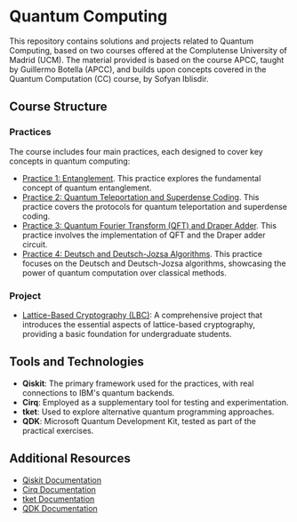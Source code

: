 # Quantum Computing

This repository contains solutions and projects related to Quantum Computing, based on two courses offered at the Complutense University of Madrid (UCM). The material provided is based on the course APCC, taught by Guillermo Botella (APCC), and builds upon concepts covered in the Quantum Computation (CC) course, by Sofyan Iblisdir.

## Course Structure

### Practices
The course includes four main practices, each designed to cover key concepts in quantum computing:

- [Practice 1: Entanglement](/Practices/Practice1). This practice explores the fundamental concept of quantum entanglement.
- [Practice 2: Quantum Teleportation and Superdense Coding](/Practices/Practice2). This practice covers the protocols for quantum teleportation and superdense coding.
- [Practice 3: Quantum Fourier Transform (QFT) and Draper Adder](/Practices/Practice3). This practice involves the implementation of QFT and the Draper adder circuit.
- [Practice 4: Deutsch and Deutsch-Jozsa Algorithms](/Practices/Practice4). This practice focuses on the Deutsch and Deutsch-Jozsa algorithms, showcasing the power of quantum computation over classical methods.

### Project
- [Lattice-Based Cryptography (LBC)](/Project): A comprehensive project that introduces the essential aspects of lattice-based cryptography, providing a basic foundation for undergraduate students.

## Tools and Technologies
- **Qiskit**: The primary framework used for the practices, with real connections to IBM's quantum backends.
- **Cirq**: Employed as a supplementary tool for testing and experimentation.
- **tket**: Used to explore alternative quantum programming approaches.
- **QDK**: Microsoft Quantum Development Kit, tested as part of the practical exercises.

## Additional Resources
- [Qiskit Documentation](https://qiskit.org/documentation/)
- [Cirq Documentation](https://quantumai.google/cirq)
- [tket Documentation](https://cqcl.github.io/tket/pytket/api/)
- [QDK Documentation](https://docs.microsoft.com/en-us/azure/quantum/)
